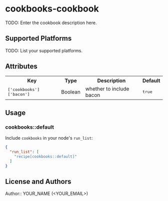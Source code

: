 # cookbooks-cookbook

TODO: Enter the cookbook description here.

## Supported Platforms

TODO: List your supported platforms.

## Attributes

<table>
  <tr>
    <th>Key</th>
    <th>Type</th>
    <th>Description</th>
    <th>Default</th>
  </tr>
  <tr>
    <td><tt>['cookbooks']['bacon']</tt></td>
    <td>Boolean</td>
    <td>whether to include bacon</td>
    <td><tt>true</tt></td>
  </tr>
</table>

## Usage

### cookbooks::default

Include `cookbooks` in your node's `run_list`:

```json
{
  "run_list": [
    "recipe[cookbooks::default]"
  ]
}
```

## License and Authors

Author:: YOUR_NAME (<YOUR_EMAIL>)
